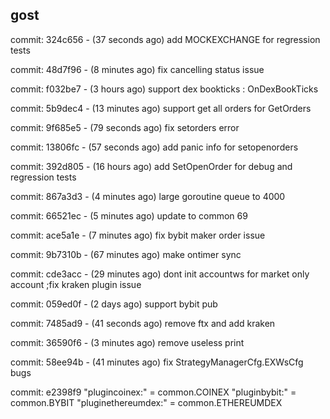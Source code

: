 ## gost ##
commit: 324c656 - (37 seconds ago) add MOCKEXCHANGE for regression tests  

commit: 48d7f96 - (8 minutes ago) fix cancelling status issue

commit: f032be7 - (3 hours ago) support dex bookticks : OnDexBookTicks

commit: 5b9dec4 - (13 minutes ago) support get all orders for GetOrders

commit: 9f685e5 - (79 seconds ago) fix setorders error

commit: 13806fc - (57 seconds ago) add panic info for setopenorders

commit: 392d805 - (16 hours ago) add SetOpenOrder for debug and regression tests

commit: 867a3d3 - (4 minutes ago) large goroutine queue to 4000

commit: 66521ec - (5 minutes ago) update to common 69

commit: ace5a1e - (7 minutes ago) fix bybit maker order issue

commit: 9b7310b - (67 minutes ago) make ontimer sync

commit: cde3acc - (29 minutes ago) dont init accountws for market only account ;fix kraken plugin issue

commit: 059ed0f - (2 days ago) support bybit pub

commit: 7485ad9 - (41 seconds ago) remove ftx and add kraken

commit: 36590f6 - (3 minutes ago) remove useless print

commit: 58ee94b - (41 minutes ago) fix StrategyManagerCfg.EXWsCfg bugs

commit: e2398f9
"plugincoinex:" = common.COINEX
"pluginbybit:" = common.BYBIT
"pluginethereumdex:" = common.ETHEREUMDEX
